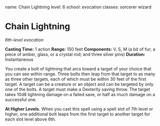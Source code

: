 name: Chain Lightning
level: 6
school: evocation
classes: sorcerer
         wizard

# Chain Lightning
_6th-level evocation_

**Casting Time:** 1 action
**Range:** 150 feet
**Components:** V, S, M (a bit of fur; a piece of amber, glass, or a crystal rod; and three silver pins)
**Duration:** Instantaneous

You create a bolt of lightning that arcs toward a target of your choice that you can see within range. Three bolts then leap from that target to as many as three other targets, each of which must be within 30 feet of the first target. A target can be a creature or an object and can be targeted by only one of the bolts.
A target must make a Dexterity saving throw. The target takes 10d8 lightning damage on a failed save, or half as much damage on a successful one.

**At Higher Levels.** When you cast this spell using a spell slot of 7th level or higher, one additional bolt leaps from the first target to another target for each slot level above 6th.
